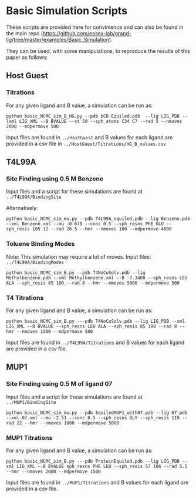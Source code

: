 # Basic Simulation Scripts

These scripts are provided here for convinience and can also be found in the main repo (https://github.com/essex-lab/grand-lig/tree/master/examples/Basic_Simulation). 

They can be used, with some manipulations, to reproduce the results of this paper as follows:

## Host Guest
### Titrations
For any given ligand and B value, a simulation can be run as:
```
python basic_NCMC_sim_B_HG.py --pdb bCD-Equiled.pdb  --lig LIG_PDB --lxml LIG_XML --B BVALUE --st 50 --sph_atoms C34 C7 --rad 5 --nmoves 2000 --mdpermove 500
```
Input files are found in `../HostGuest` and B values for each ligand are provided in a csv file in `../HostGuest/Titrations/HG_B_values.csv` 

## T4L99A
### Site Finding using 0.5 M Benzene
Input files and a script for these simulations are found at `../T4L99A/BindingSite`

Alternatively:
```
python basic_NCMC_sim_mu.py --pdb T4L99A_equiled.pdb --lig Benzene.pdb --xml Benzene.xml --mu -0.679 --conc 0.5 --sph_resns PHE GLU --sph_resis 105 12 --rad 26.5 --hmr --nmoves 100 --mdpermove 4000
```

### Toluene Binding Modes
Note: This simulation may require a lot of moves. Input files: `../T4L99A/BindingModes`

```
python basic_NCMC_sim_B.py --pdb T4NoCoSolv.pdb --lig Methylbenzene.pdb --xml Methylbenzene.xml --B -7.3408 --sph_resns LEU ALA --sph_resis 85 100 --rad 8 --hmr --nmoves 5000 --mdpermove 500
```

### T4 Titrations
For any given ligand and B value, a simulation can be run as:
```
python basic_NCMC_sim_B.py ---pdb T4NoCoSolv.pdb --lig LIG_PDB --xml LIG_XML --B BVALUE --sph_resns LEU ALA --sph_resis 85 100 --rad 8 --hmr --nmoves 1500 --mdpermove 500
```

Input files are found in `../T4L99A/Titrations` and B values for each ligand are provided in a csv file.

## MUP1
### Site Finding using 0.5 M of ligand 07
Input files and a script for these simulations are found at `../MUP1/BindingSite`

```
python basic_NCMC_sim_mu.py --pdb EquiledMUP1_with07.pdb --lig 07.pdb --xml 07.xml --mu -2.51 --conc 0.5 --sph_resns GLY --sph_resis 119 --rad 22 --hmr --nmoves 1000 --mdpermove 5000
```

### MUP1 Titrations
For any given ligand and B value, a simulation can be run as:
```
python basic_NCMC_sim_B.py ---pdb ProteinEquiled.pdb --lig LIG_PDB --xml LIG_XML --B BVALUE sph_resns PHE LEU --sph_resis 57 106 --rad 5.5 --hmr --nmoves 2000 --mdpermove 1500
```

Input files are found in `../MUP1/Titrations` and B values for each ligand are provided in a csv file.



